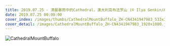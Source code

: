```yaml
---
title: 2019.07.25 - 清晨暴雨中的Cathedral，澳大利亚布法罗山 (© Ilya Genkin/Alamy)
date: 2019.07.25 00:00:00
cover_index: /images/thumbs/CathedralMountBuffalo_ZH-CN4341947983_533x300.jpg
cover_detail: /images/CathedralMountBuffalo_ZH-CN4341947983_1920x1080.jpg
---
```


![CathedralMountBuffalo](/images/CathedralMountBuffalo_ZH-CN4341947983_1920x1080.jpg)

